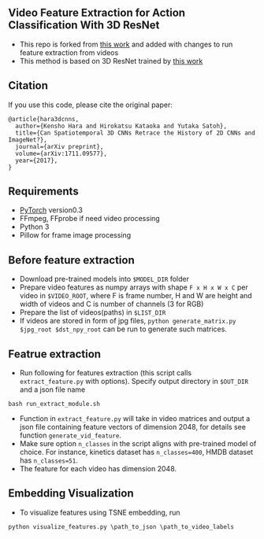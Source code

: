 ## Video Feature Extraction for Action Classification With 3D ResNet

* This repo is forked from [this work](https://github.com/kenshohara/video-classification-3d-cnn-pytorch) and added 
with changes to run feature extraction from videos
* This method is based on 3D ResNet trained by [this work](https://github.com/kenshohara/3D-ResNets-PyTorch)

## Citation
If you use this code, please cite the original paper:
```
@article{hara3dcnns,
  author={Kensho Hara and Hirokatsu Kataoka and Yutaka Satoh},
  title={Can Spatiotemporal 3D CNNs Retrace the History of 2D CNNs and ImageNet?},
  journal={arXiv preprint},
  volume={arXiv:1711.09577},
  year={2017},
}
```

## Requirements
* [PyTorch](http://pytorch.org/) version0.3
* FFmpeg, FFprobe if need video processing
* Python 3
* Pillow for frame image processing

## Before feature extraction
* Download pre-trained models into ```$MODEL_DIR``` folder
* Prepare video features as numpy arrays with shape ```F x H x W x C``` per video in ```$VIDEO_ROOT```, where 
F is frame number, H and W are height and width of videos and C is number of channels (3 for RGB)
* Prepare the list of videos(paths) in ```$LIST_DIR```
* If videos are stored in form of jpg files, ```python generate_matrix.py $jpg_root $dst_npy_root``` can be run to 
generate such matrices.

## Featrue extraction
* Run following for features extraction (this script calls ```extract_feature.py``` with options). Specify output 
directory in ```$OUT_DIR``` and a json file name 
```
bash run_extract_module.sh
``` 
* Function in ```extract_feature.py``` will take in video matrices and output a json file containing feature vectors 
of dimension 2048, for details see function ```generate_vid_feature```. 
* Make sure option ```n_classes``` in the script aligns with pre-trained model of choice. For instance, kinetics 
dataset has ```n_classes=400```, HMDB dataset has ```n_classes=51```.
* The feature for each video has dimension 2048.

## Embedding Visualization
* To visualize features using TSNE embedding, run
```
python visualize_features.py \path_to_json \path_to_video_labels
```



